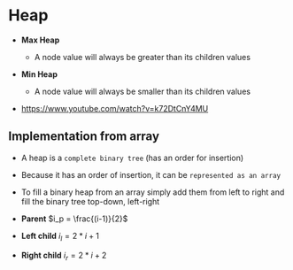 # Heap

- **Max Heap**
  - A node value will always be greater than its children values
- **Min Heap**
  - A node value will always be smaller than its children values

- <https://www.youtube.com/watch?v=k72DtCnY4MU>

## Implementation from array

- A heap is a `complete binary tree` (has an order for insertion)
- Because it has an order of insertion, it can be `represented as an array`
- To fill a binary heap from an array simply add them from left to right and fill the binary tree top-down, left-right

- **Parent** $i_p = \frac{(i-1)}{2}$
- **Left child** $i_l = 2*i+1$
- **Right child** $i_r = 2*i+2$

